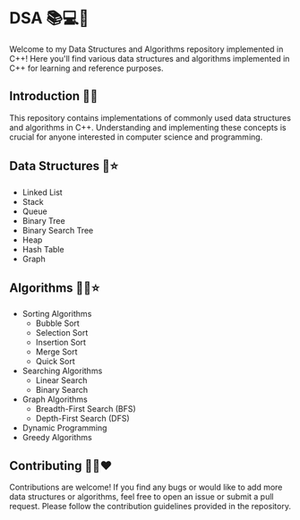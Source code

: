 # DSA 📚💻🎉

Welcome to my Data Structures and Algorithms repository implemented in C++! Here you'll find various data structures and algorithms implemented in C++ for learning and reference purposes.

## Introduction 📄✨
This repository contains implementations of commonly used data structures and algorithms in C++. Understanding and implementing these concepts is crucial for anyone interested in computer science and programming.

## Data Structures 📑⭐
- Linked List
- Stack
- Queue
- Binary Tree
- Binary Search Tree
- Heap
- Hash Table
- Graph

## Algorithms 👩‍💻⭐
- Sorting Algorithms
  - Bubble Sort
  - Selection Sort
  - Insertion Sort
  - Merge Sort
  - Quick Sort
- Searching Algorithms
  - Linear Search
  - Binary Search
- Graph Algorithms
  - Breadth-First Search (BFS)
  - Depth-First Search (DFS)
- Dynamic Programming
- Greedy Algorithms

## Contributing 🤝🏻❤️
Contributions are welcome! If you find any bugs or would like to add more data structures or algorithms, feel free to open an issue or submit a pull request. Please follow the contribution guidelines provided in the repository.
